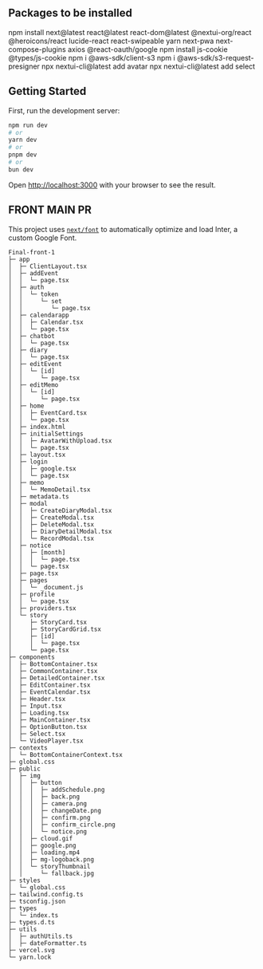 ## Packages to be installed
npm install next@latest react@latest react-dom@latest @nextui-org/react @heroicons/react lucide-react react-swipeable yarn next-pwa next-compose-plugins axios @react-oauth/google
npm install js-cookie @types/js-cookie
npm i @aws-sdk/client-s3
npm i @aws-sdk/s3-request-presigner
npx nextui-cli@latest add avatar
npx nextui-cli@latest add select

## Getting Started

First, run the development server:

```bash
npm run dev
# or
yarn dev
# or
pnpm dev
# or
bun dev
```

Open [http://localhost:3000](http://localhost:3000) with your browser to see the result.

##  FRONT MAIN PR

This project uses [`next/font`](https://nextjs.org/docs/basic-features/font-optimization) to automatically optimize and load Inter, a custom Google Font.

```
Final-front-1
├─ app
│  ├─ ClientLayout.tsx
│  ├─ addEvent
│  │  └─ page.tsx
│  ├─ auth
│  │  └─ token
│  │     └─ set
│  │        └─ page.tsx
│  ├─ calendarapp
│  │  ├─ Calendar.tsx
│  │  └─ page.tsx
│  ├─ chatbot
│  │  └─ page.tsx
│  ├─ diary
│  │  └─ page.tsx
│  ├─ editEvent
│  │  └─ [id]
│  │     └─ page.tsx
│  ├─ editMemo
│  │  └─ [id]
│  │     └─ page.tsx
│  ├─ home
│  │  ├─ EventCard.tsx
│  │  └─ page.tsx
│  ├─ index.html
│  ├─ initialSettings
│  │  ├─ AvatarWithUpload.tsx
│  │  └─ page.tsx
│  ├─ layout.tsx
│  ├─ login
│  │  ├─ google.tsx
│  │  └─ page.tsx
│  ├─ memo
│  │  └─ MemoDetail.tsx
│  ├─ metadata.ts
│  ├─ modal
│  │  ├─ CreateDiaryModal.tsx
│  │  ├─ CreateModal.tsx
│  │  ├─ DeleteModal.tsx
│  │  ├─ DiaryDetailModal.tsx
│  │  └─ RecordModal.tsx
│  ├─ notice
│  │  ├─ [month]
│  │  │  └─ page.tsx
│  │  └─ page.tsx
│  ├─ page.tsx
│  ├─ pages
│  │  └─ _document.js
│  ├─ profile
│  │  └─ page.tsx
│  ├─ providers.tsx
│  └─ story
│     ├─ StoryCard.tsx
│     ├─ StoryCardGrid.tsx
│     ├─ [id]
│     │  └─ page.tsx
│     └─ page.tsx
├─ components
│  ├─ BottomContainer.tsx
│  ├─ CommonContainer.tsx
│  ├─ DetailedContainer.tsx
│  ├─ EditContainer.tsx
│  ├─ EventCalendar.tsx
│  ├─ Header.tsx
│  ├─ Input.tsx
│  ├─ Loading.tsx
│  ├─ MainContainer.tsx
│  ├─ OptionButton.tsx
│  ├─ Select.tsx
│  └─ VideoPlayer.tsx
├─ contexts
│  └─ BottomContainerContext.tsx
├─ global.css
├─ public
│  ├─ img
│  │  ├─ button
│  │  │  ├─ addSchedule.png
│  │  │  ├─ back.png
│  │  │  ├─ camera.png
│  │  │  ├─ changeDate.png
│  │  │  ├─ confirm.png
│  │  │  ├─ confirm_circle.png
│  │  │  └─ notice.png
│  │  ├─ cloud.gif
│  │  ├─ google.png
│  │  ├─ loading.mp4
│  │  ├─ mg-logoback.png
│  │  └─ storyThumbnail
│  │     └─ fallback.jpg
├─ styles
│  └─ global.css
├─ tailwind.config.ts
├─ tsconfig.json
├─ types
│  └─ index.ts
├─ types.d.ts
├─ utils
│  ├─ authUtils.ts
│  ├─ dateFormatter.ts
├─ vercel.svg
└─ yarn.lock
